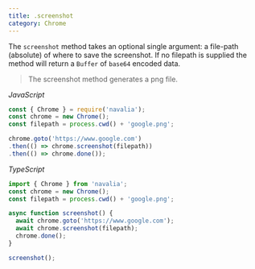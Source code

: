 ```yaml
---
title: .screenshot
category: Chrome
---
```


The `screenshot` method takes an optional single argument: a file-path (absolute) of where to save the screenshot. If no filepath is supplied the method will return a `Buffer` of `base64` encoded data.

> The screenshot method generates a png file.

*JavaScript*
```js
const { Chrome } = require('navalia');
const chrome = new Chrome();
const filepath = process.cwd() + 'google.png';

chrome.goto('https://www.google.com')
.then(() => chrome.screenshot(filepath))
.then(() => chrome.done());
```

*TypeScript*
```ts
import { Chrome } from 'navalia';
const chrome = new Chrome();
const filepath = process.cwd() + 'google.png';

async function screenshot() {
  await chrome.goto('https://www.google.com');
  await chrome.screenshot(filepath);
  chrome.done();
}

screenshot();
```
